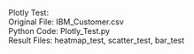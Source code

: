 Plotly Test: <br />
Original File: IBM_Customer.csv <br />
Python Code: Plotly_Test.py <br />
Result Files: heatmap_test, scatter_test, bar_test
